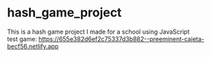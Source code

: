 # hash_game_project
This is a hash game project I made for a school using JavaScript
</br>
test game: https://655e382d6ef2c75337d3b882--preeminent-cajeta-becf56.netlify.app
